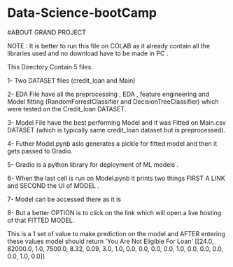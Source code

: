 # Data-Science-bootCamp


#ABOUT GRAND PROJECT


NOTE : It is better to run this file on COLAB as it already contain all the libraries used and no download have to be made in PC .


This Directory Contain 5 files.

1- Two DATASET files (credit_loan and Main)

2- EDA File have all the preprocessing , EDA , feature engineering and Model fitting (RandomForrestClassifier and DecisionTreeClassifier) which were tested on the Credit_loan DATASET.

3- Model File have the best performing Model and it was Fitted on Main.csv DATASET (which is typically same credit_loan dataset but is preprocessed).

4- Futher Model.pynb aslo generates a pickle for fitted model and then it gets passed to Gradio.

5- Gradio is a python library for deployment of ML models .

6- When the last cell is run on Model.pynb it prints two things FIRST A LINK and SECOND the UI of MODEL .

7- Model can be accessed there as it is 

  8- But a better OPTION is to click on the link which will open a live hosting of that FITTED MODEL.
  
  
  This is a 1 set of value to make prediction on the model and AFTER entering these values model should return 'You Are Not Eligible For Loan' 
  [[24.0,
    82000.0,
    1.0,
    7500.0,
    8.32,
    0.09,
    3.0,
    1.0,
    0.0,
    0.0,
    0.0,
    0.0,
    1.0,
    0.0,
    0.0,
    0.0,
    0.0,
    1.0,
    0.0]]

